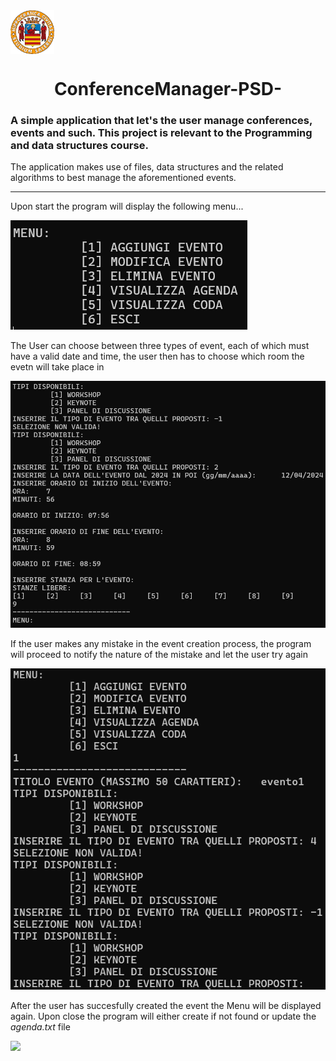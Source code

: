 <img src = "images/unisa.png" height = 70 wifth = 70 align = "center">
<h1 align = "center">ConferenceManager-PSD-</h1>
<p align = "center"><h3>A simple application that let's the user manage conferences, events and such. This project is relevant to the Programming and data structures course.</h3></p>
<p>The application makes use of files, data structures and the related algorithms to best manage the aforementioned events. </p>

---

<p>Upon start the program will display the following menu...</p>
<img src = "images/menu.png">
<p>The User can choose between three types of event, each of which must have a valid date and time, the user then has to choose which room the evetn will take place in</p>
<img src = "images/eventCreation.png">
<p>If the user makes any mistake in the event creation process, the program will proceed to notify the nature of the mistake and let the user try again</p>
<img src = "images/errorEvidence.png">
<p>After the user has succesfully created the event the Menu will be displayed again. Upon close the program will either create if not found or update the <i>agenda.txt</i> file </p>
<img src = "images/full"
